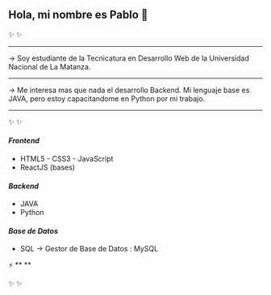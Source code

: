 ## Hola, mi nombre es Pablo 👋
✨   ✨ 

****

-> Soy estudiante de la Tecnicatura en Desarrollo Web de la Universidad Nacional de La Matanza.
****
-> Me interesa mas que nada el desarrollo Backend. Mi lenguaje base es JAVA, pero estoy capacitandome en Python por mi trabajo.
****

✨   ✨ 

#### *Frontend*

- HTML5 - CSS3 - JavaScript 
- ReactJS (bases)
#### *Backend*

- JAVA
- Python 
#### *Base de Datos*

- SQL -> Gestor de Base de Datos :  MySQL

⚡ ** **

✨   ✨ 

